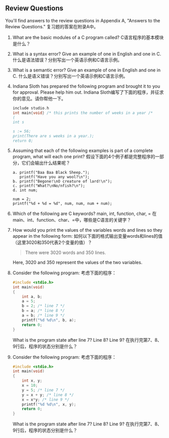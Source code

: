 ## Review Questions

You'll find answers to the review questions in Appendix A, "Answers to the Review Questions." 复习题的答案在附录A中。
1. What are the basic modules of a C program called? C语言程序的基本模块是什么？
2. What is a syntax error? Give an example of one in English and one in C. 什么是语法错误？分别写出一个英语示例和C语言示例。
3. What is a semantic error? Give an example of one in English and one in C. 什么是语义错误？分别写出一个英语示例和C语言示例。
4. Indiana Sloth has prepared the following program and brought it to you for approval. Please help him out. 
   Indiana Sloth编写了下面的程序，并征求你的意见。请你帮他一下。
   ```c
   include studio.h
   int main{void} /* this prints the number of weeks in a year /*
   (
   int s
   
   s := 56;
   print(There are s weeks in a year.); 
   return 0;
   ```
5. Assuming that each of the following examples is part of a complete program, what will each one print? 假设下面的4个例子都是完整程序的一部分，它们会输出什么结果呢？
   ```text
   a. printf("Baa Baa Black Sheep.");  
      printf("Have you any wool?\n");
   b. printf("Begone!\nO creature of lard!\n");
   c. printf("What?\nNo/nfish?\n");
   d. int num;
   
   num = 2;
   printf("%d + %d = %d", num, num, num + num);
   ```
6. Which of the following are C keywords? main, int, function, char, =  在main、int、function、char、=中，哪些是C语言的关键字？
7. How would you print the values of the variables words and lines so they appear in the following form: 如何以下面的格式输出变量words和lines的值（这里3020和350代表2个变量的值）？
   > There were 3020 words and 350 lines.
   
   Here, 3020 and 350 represent the values of the two variables.
8. Consider the following program: 考虑下面的程序：
   ```c
   #include <stdio.h>
   int main(void)
   {
       int a, b;
       a = 5;
       b = 2; /* line 7 */
       b = a; /* line 8 */
       a = b; /* line 9 */
       printf("%d %d\n", b, a);
       return 0;
   }
   ```
   What is the program state after line 7? Line 8? Line 9? 在执行完第7、8、9行后，程序的状态分别是什么？
9. Consider the following program: 考虑下面的程序：
   ```c
   #include <stdio.h>
   int main(void)
   {
       int x, y;
       x = 10;
       y = 5; /* line 7 */
       y = x + y; /* line 8 */
       x = x*y; /* line 9 */
       printf("%d %d\n", x, y);
       return 0;
   }
   ```
   What is the program state after line 7? Line 8? Line 9? 在执行完第7、8、9行后，程序的状态分别是什么？
